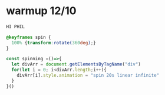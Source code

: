 # warmup 12/10

```bash
HI PHIL
```
```css
@keyframes spin {
  100% {transform:rotate(360deg);}
}
```
```javascript
const spinning =()=>{
  let divArr = document.getElementsByTagName("div")
  for(let i = 0; i<divArr.length;i++){
    divArr[i].style.animation = "spin 20s linear infinite"
  }
}()
```
